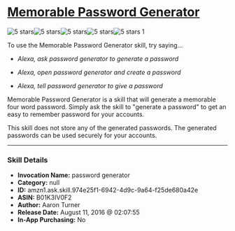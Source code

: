 # [Memorable Password Generator](http://alexa.amazon.com/#skills/amzn1.ask.skill.974e25f1-6942-4d9c-9a64-f25de680a42e)
![5 stars](../../images/ic_star_black_18dp_1x.png)![5 stars](../../images/ic_star_black_18dp_1x.png)![5 stars](../../images/ic_star_black_18dp_1x.png)![5 stars](../../images/ic_star_black_18dp_1x.png)![5 stars](../../images/ic_star_black_18dp_1x.png) 1

To use the Memorable Password Generator skill, try saying...

* *Alexa, ask password generator to generate a password*

* *Alexa, open password generator and create a password*

* *Alexa, tell password generator to give a password*

Memorable Password Generator is a skill that will generate a memorable four word password. Simply ask the skill to "generate a password" to get an easy to remember password for your accounts. 

This skill does not store any of the generated passwords. The generated passwords can be used securely for your accounts.

***

### Skill Details

* **Invocation Name:** password generator
* **Category:** null
* **ID:** amzn1.ask.skill.974e25f1-6942-4d9c-9a64-f25de680a42e
* **ASIN:** B01K3IV0F2
* **Author:** Aaron Turner
* **Release Date:** August 11, 2016 @ 02:07:55
* **In-App Purchasing:** No
